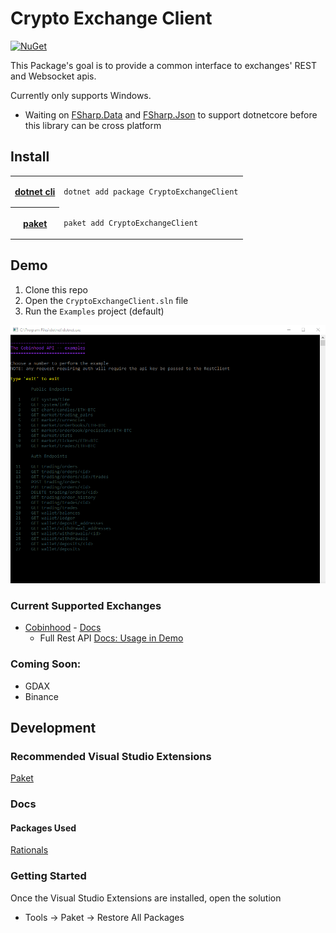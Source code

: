 # Crypto Exchange Client


[![NuGet](https://img.shields.io/nuget/v/CryptoExchangeClient.svg)](https://www.nuget.org/packages/CryptoExchangeClient/)

This Package's goal is to provide a common interface to exchanges' REST and Websocket apis.

Currently only supports Windows.
 - Waiting on [FSharp.Data](https://github.com/fsprojects/FSharp.Data.TypeProviders/issues/16) and [FSharp.Json](https://github.com/vsapronov/FSharp.Json/issues/7) to support dotnetcore before this library can be cross platform

## Install

<table>
 <tr>
  <th><a href="https://github.com/dotnet/cli">dotnet cli</a>
  </th><td>
  
```bash
dotnet add package CryptoExchangeClient
```
  </td>
 </tr>
 <tr>
 <th><a href="https://fsprojects.github.io/Paket/">paket</a></th><td>
 
```bash
paket add CryptoExchangeClient
```
  </td>
 </tr>
</table>

## Demo

1. Clone this repo
2. Open the `CryptoExchangeClient.sln` file
3. Run the `Examples` project (default)

![The Cobinhood Demo App](https://github.com/NullVoxPopuli/CryptoExchangeClient/blob/master/docs/images/CobinhoodDemo.png?raw=true)


### Current Supported Exchanges

 - [Cobinhood](https://cobinhood.com) - [Docs](https://cobinhood.github.io/api-public)
   - Full Rest API [Docs: Usage in Demo](https://github.com/NullVoxPopuli/CryptoExchangeClient/blob/master/examples/CobinhoodDemo.fs)


### Coming Soon:

 - GDAX
 - Binance


## Development

### Recommended Visual Studio Extensions

[Paket](https://marketplace.visualstudio.com/items?itemName=SteffenForkmann.PaketforVisualStudio)

### Docs
#### Packages Used

[Rationals](https://github.com/tompazourek/Rationals)


### Getting Started

Once the Visual Studio Extensions are installed, open the solution
- Tools -> Paket -> Restore All Packages
